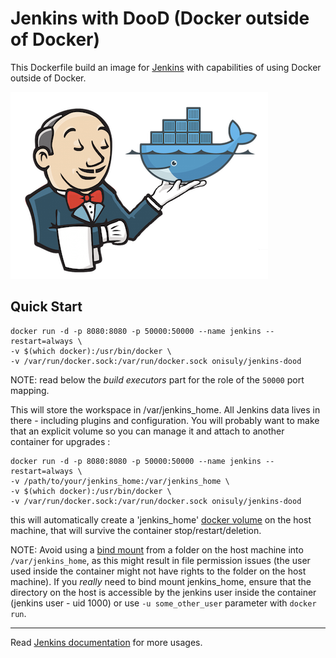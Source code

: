 # Jenkins with DooD (Docker outside of Docker)
This Dockerfile build an image for [Jenkins](https://jenkins.io/) with capabilities of using Docker outside of Docker.

![Jenkins](https://github.com/onisuly/docker-jenkins-dood/raw/master/images/jenkins-dood.png "Jenkins")  

## Quick Start

```shell
docker run -d -p 8080:8080 -p 50000:50000 --name jenkins --restart=always \
-v $(which docker):/usr/bin/docker \
-v /var/run/docker.sock:/var/run/docker.sock onisuly/jenkins-dood
```

NOTE: read below the _build executors_ part for the role of the `50000` port mapping.

This will store the workspace in /var/jenkins_home. All Jenkins data lives in there - including plugins and configuration.
You will probably want to make that an explicit volume so you can manage it and attach to another container for upgrades :

```shell
docker run -d -p 8080:8080 -p 50000:50000 --name jenkins --restart=always \
-v /path/to/your/jenkins_home:/var/jenkins_home \
-v $(which docker):/usr/bin/docker \
-v /var/run/docker.sock:/var/run/docker.sock onisuly/jenkins-dood
```

this will automatically create a 'jenkins_home' [docker volume](https://docs.docker.com/storage/volumes/) on the host machine, that will survive the container stop/restart/deletion.

NOTE: Avoid using a [bind mount](https://docs.docker.com/storage/bind-mounts/) from a folder on the host machine into `/var/jenkins_home`, as this might result in file permission issues (the user used inside the container might not have rights to the folder on the host machine). If you _really_ need to bind mount jenkins_home, ensure that the directory on the host is accessible by the jenkins user inside the container (jenkins user - uid 1000) or use `-u some_other_user` parameter with `docker run`.

---

Read [Jenkins documentation](https://github.com/jenkinsci/docker/blob/master/README.md) for more usages.